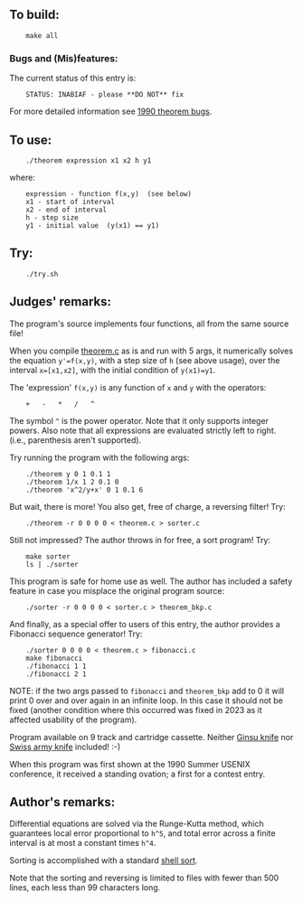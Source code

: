 ## To build:

``` <!---sh-->
    make all
```


### Bugs and (Mis)features:

The current status of this entry is:

```
    STATUS: INABIAF - please **DO NOT** fix
```

For more detailed information see [1990 theorem bugs](../../bugs.html#1990_theorem).


## To use:

``` <!---sh-->
    ./theorem expression x1 x2 h y1
```

where:

```
    expression - function f(x,y)  (see below)
    x1 - start of interval
    x2 - end of interval
    h - step size
    y1 - initial value  (y(x1) == y1)
```


## Try:

``` <!---sh-->
    ./try.sh
```


## Judges' remarks:

The program's source implements four functions, all from the
same source file!

When you compile [theorem.c](%%REPO_URL%%/1990/theorem/Rtheorem.c) as is and run with 5 args, it
numerically solves the equation `y'=f(x,y)`, with a step size of `h` (see above
usage), over the interval `x=[x1,x2]`, with the initial condition of `y(x1)=y1`.

The 'expression' `f(x,y)` is any function of `x` and `y` with the
operators:

```
    +	-	*	/	^
```

The symbol `^` is the power operator.  Note that it only supports
integer powers.  Also note that all expressions are evaluated strictly
left to right.  (i.e., parenthesis aren't supported).

Try running the program with the following args:

``` <!---sh-->
    ./theorem y 0 1 0.1 1
    ./theorem 1/x 1 2 0.1 0
    ./theorem 'x^2/y+x' 0 1 0.1 6
```

But wait, there is more!  You also get, free of charge, a
reversing filter!  Try:

``` <!---sh-->
    ./theorem -r 0 0 0 0 < theorem.c > sorter.c
```

Still not impressed?  The author throws in for free, a
sort program! Try:

``` <!---sh-->
    make sorter
    ls | ./sorter
```

This program is safe for home use as well.  The author has
included a safety feature in case you misplace the original
program source:

``` <!---sh-->
    ./sorter -r 0 0 0 0 < sorter.c > theorem_bkp.c
```

And finally, as a special offer to users of this entry,
the author provides a Fibonacci sequence generator!  Try:

``` <!---sh-->
    ./sorter 0 0 0 0 < theorem.c > fibonacci.c
    make fibonacci
    ./fibonacci 1 1
    ./fibonacci 2 1
```

NOTE: if the two args passed to `fibonacci` and `theorem_bkp` add to 0 it will
print 0 over and over again in an infinite loop. In this case it should not be
fixed (another condition where this occurred was fixed in 2023 as it affected
usability of the program).

Program available on 9 track and cartridge cassette.  Neither [Ginsu
knife](https://ginsu.com) nor [Swiss army
knife](https://en.wikipedia.org/wiki/Swiss_Army_knife) included! :-)

When this program was first shown at the 1990 Summer USENIX conference, it
received a standing ovation; a first for a contest entry.


## Author's remarks:

Differential equations are solved via the Runge-Kutta method, which guarantees
local error proportional to `h^5`, and total error across a finite interval is at
most a constant times `h^4`.

Sorting is accomplished with a standard [shell
sort](https://en.wikipedia.org/wiki/Shellsort).

Note that the sorting and reversing is limited to files with fewer than 500
lines, each less than 99 characters long.


<!--

    Copyright © 1984-2024 by Landon Curt Noll. All Rights Reserved.

    You are free to share and adapt this file under the terms of this license:

	Creative Commons Attribution-ShareAlike 4.0 International (CC BY-SA 4.0)

    For more information, see:

	https://creativecommons.org/licenses/by-sa/4.0/

-->
